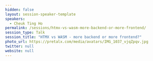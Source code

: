 ```yaml
---
hidden: false
layout: session-speaker-template
speakers: 
  - Cheuk Ting Ho
permalink: /sessions/htmx-vs-wasm-more-backend-or-more-frontend/
session_type: Talk
session_title: "HTMX vs WASM - more backend or more frontend?"
photo_url: https://pretalx.com/media/avatars/IMG_1037_vjqZpqv.jpg
twitter: null
website: null
---
```


